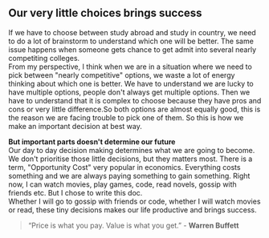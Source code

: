 ## Our very little choices brings success
If we have to choose between study abroad and study in country, we need to do a lot of brainstorm to understand which one will be better.
The same issue happens when someone gets chance to get admit into several nearly competiting colleges.   
From my perspective, I think when we are in a situation where we need to pick between "nearly competitive" options, we waste a lot of energy thinking about which one is better.
We have to understand we are lucky to have multiple options, people don't always get multiple options. Then we have to understand that it is complex to choose
because they have pros and cons or very little difference.So both options are almost equally good, this is the reason we are facing trouble to pick one of them.
So this is how we make an important decision at best way.   



**But important parts doesn't determine our future**   
Our day to day decision making determines what we are going to become. We don't prioritise those little decisions, but they matters most. There is a term,
"Opportunity Cost" very popular in economics. Everything costs something and we are always paying something to gain something. Right now, I can watch movies, play games,
code, read novels, gossip with friends etc. But I chose to write this doc.   
Whether I will go to gossip with friends or code, whether I will watch movies or read, these tiny decisions makes our life productive and brings success.


> “Price is what you pay. Value is what you get.” - **Warren Buffett**
